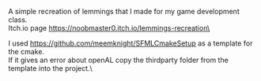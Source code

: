 A simple recreation of lemmings that I made for my game development class.\
Itch.io page https://noobmaster0.itch.io/lemmings-recreation\

I used https://github.com/meemknight/SFMLCmakeSetup as a template for the cmake.\
If it gives an error about openAL copy the thirdparty folder from the template into the project.\
